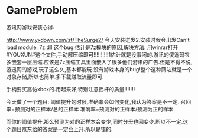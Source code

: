 # GameProblem

游讯网游戏安装心得:

http://www.yxdown.com/zt/TheSurge2/
今天安装迸发2.安装时候会出发Can't load module: 7z.dll
这个bug.估计是7z模块的原因,解决方法: 用winrar打开#YOUXUN#这个文件,手动解压缩即可!!!!!!!!!!1估计就是没事闲的.游讯的傻逼码农多嵌套一层压缩.应该是7z压缩工具里面嵌入了很多他们游讯的广告.但是不得不说,游迅网的游戏,玩了这么久,基本都能玩.没有游戏本身的bug!整个这种网站就是一个对象存储,所以也简单.多下载赚取流量即可.




手柄要买高仿xbox的.用起来好,特别注意摇杆的质量!!!!!!!





今天做了一个题目:
阈值提升的时候,准确率会如何变化,我认为答案是不一定.
召回率=预测对的正样本/总的正样本
准确率=预测对的正样本/预测为正的样本

而你的阈值提升,那么预测为对的正样本会变少,同时分母也回变少.所以不一定.这个题目京东给的答案是一定会上升.所以是错的.



